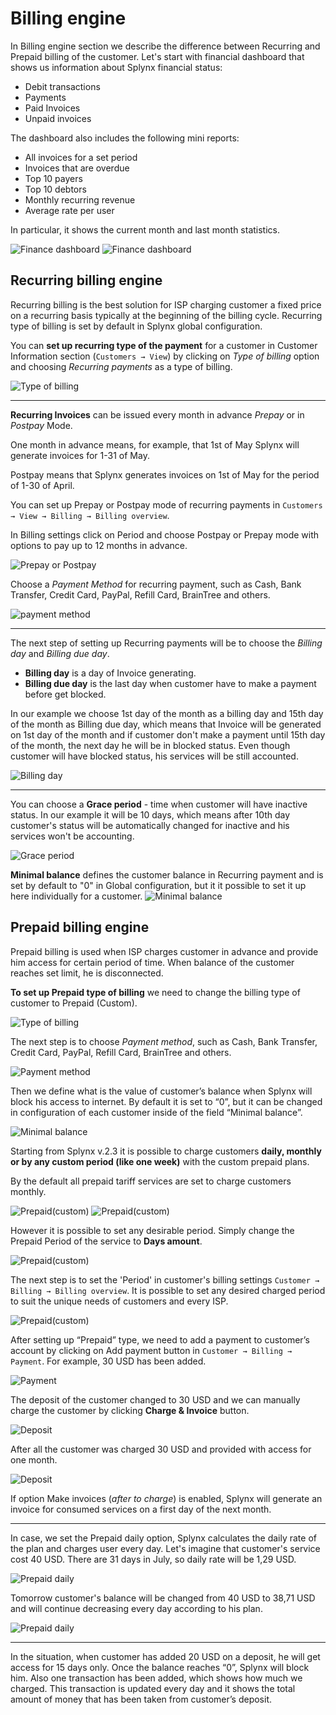 Billing engine
==========

In Billing engine section we describe the difference between Recurring and Prepaid billing of the customer.
Let's start with financial dashboard that shows us information about Splynx financial status:

* Debit transactions
* Payments
* Paid Invoices
* Unpaid invoices

The dashboard also includes the following mini reports:
* All invoices for a set period
* Invoices that are overdue
* Top 10 payers
* Top 10 debtors
* Monthly recurring revenue
* Average rate per user

In particular, it shows the current month and last month statistics.

![Finance dashboard](finance_dashboard_1.jpg)
![Finance dashboard](finance_dashboard_2.jpgg)


## Recurring billing engine

Recurring billing is the best solution for ISP charging customer a fixed price on a recurring basis typically at the beginning of the billing cycle. Recurring type of billing is set by default in Splynx global configuration.

You can **set up recurring type of the payment** for a customer in Customer Information section (`Customers → View`) by clicking on *Type of billing* option and choosing *Recurring payments* as a type of billing.

![Type of billing](type_of_billing_recurring.png)


---------
**Recurring Invoices** can be issued every month in advance *Prepay* or in *Postpay* Mode.

One month in advance means, for example, that 1st of May Splynx will generate invoices for 1-31 of May.

Postpay means that Splynx generates invoices on 1st of May for the period of 1-30 of April.

You can set up Prepay or Postpay mode of recurring payments in `Customers → View → Billing → Billing overview`.

In Billing settings click on Period and choose Postpay or Prepay mode with options to pay up to 12 months in advance.

![Prepay or Postpay](prepay_postpay.png)

Choose a *Payment Method* for recurring payment, such as Cash, Bank Transfer, Credit Card, PayPal, Refill Card, BrainTree and others.

![payment method](payment_method_1.png)

---------
The next step of setting up Recurring payments will be to choose the *Billing day* and *Billing due day*.

* **Billing day** is a day of Invoice generating.
* **Billing due day** is the last day when customer have to make a payment before get blocked.

In our example we choose 1st day of the month as a billing day and 15th day of the month as Billing due day, which means that Invoice will be generated on 1st day of the month and if customer don't make a payment until 15th day of the month, the next day he will be in blocked status.
Even though customer will have blocked status, his services will be still accounted.

![Billing day](billing_day.png)


---
You can choose a **Grace period** - time when customer will have inactive status. In our example it will be 10 days, which means after 10th day customer's status will be automatically changed for inactive and his services won't be accounting.

![Grace period](grace_period.png)


**Minimal balance** defines the customer balance in Recurring payment and is set by default to "0" in Global configuration, but it it possible to set it up here individually for a customer.
![Minimal balance](minimal_balance.png)


## Prepaid billing engine

Prepaid billing is used when ISP charges customer in advance and provide him access for certain period of time. When balance of the customer reaches set limit, he is disconnected.

**To set up Prepaid type of billing** we need to change the billing type of customer to Prepaid (Custom).

![Type of billing](type_of_billing_prepaid.png)


The next step is to choose *Payment method*,  such as Cash, Bank Transfer, Credit Card, PayPal, Refill Card, BrainTree and others.

![Payment method](payment_method_prepaid.png)


Then we define what is the value of customer’s balance when Splynx will block his access to internet.
By default it is set to “0”, but it can be changed in configuration of each customer inside of the field “Minimal balance”.

![Minimal balance](minimal_balance_2.png)

Starting from Splynx v.2.3 it is possible to charge customers **daily, monthly or by any custom period (like one week)**  with the custom prepaid plans.

By the default all prepaid tariff services are set to charge customers monthly.

![Prepaid(custom)](custom_prepaid_1.png)
![Prepaid(custom)](custom_prepaid_2.png)

However it is possible to set any desirable period. Simply change the Prepaid Period of the service to **Days amount**.

![Prepaid(custom)](custom_prepaid_3.png)

The next step is to set the 'Period' in customer's billing settings `Customer → Billing → Billing overview`. It is possible to set any desired charged period to suit the unique needs of customers and every ISP.

![Prepaid(custom)](prepaid_period.png)

After setting up “Prepaid” type, we need to add a payment to customer’s account by clicking on Add payment  button in `Customer → Billing → Payment`. For example, 30 USD has been added.

![Payment](payment.png)

The deposit of the customer changed to 30 USD and we can manually charge the customer by clicking **Charge & Invoice** button.

![Deposit](deposit_charge.png)

After all the customer was charged 30 USD and provided with access for one month.

![Deposit](information_prepaid.png)

If option Make invoices (*after to charge*) is enabled, Splynx will generate an invoice for consumed services on a first day of the next month.

---
In case, we set the Prepaid daily option, Splynx calculates the daily rate of the plan and charges user every day. Let's imagine that customer's service cost 40 USD. There are 31 days in July, so daily rate will be 1,29 USD.

![Prepaid daily](prepaid_daily_1.png)

Tomorrow customer's balance will be changed from 40 USD to 38,71 USD and will continue decreasing every day according to his plan.

![Prepaid daily](prepaid_daily_2.png)

---
In the situation, when customer has added 20 USD on a deposit, he will get access for 15 days only. Once the balance reaches “0”, Splynx will block him. Also one transaction has been added, which shows how much we charged. This transaction is updated every day and it shows the total amount of money that has been taken from customer’s deposit.
